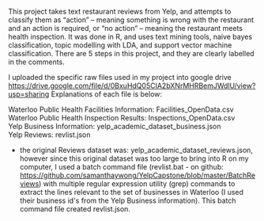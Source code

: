 This project takes text restaurant reviews from Yelp, and attempts to classify them as “action” – meaning something is wrong with the restaurant and an action is required, or “no action” – meaning the restaurant meets health inspection. It was done in R, and uses text mining tools, naive bayes classification, topic modelling with LDA, and support vector machine classification. There are 5 steps in this project, and they are clearly labelled in the comments.  

I uploaded the specific raw files used in my project into google drive     
https://drive.google.com/file/d/0BxuHdQ05CIA2bXNrMHRBemJWdlU/view?usp=sharing
Explanations of each file is below:    

Waterloo Public Health Facilities Information: Facilities_OpenData.csv  
Waterloo Public Health Inspection Results: Inspections_OpenData.csv  
Yelp Business Information: yelp_academic_dataset_business.json   
Yelp Reviews: revlist.json  
- the original Reviews dataset was: yelp_academic_dataset_reviews.json, however since this original dataset was too large to bring into R on my computer,  I used a batch command file (revlist.bat - on github: https://github.com/samanthaywong/YelpCapstone/blob/master/BatchReviews) with multiple regular expression utility (grep) commands to extract the lines relevant to the set of businesses in Waterloo (I used their business id's from the Yelp Business information). This batch command file created revlist.json.  
